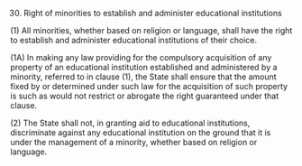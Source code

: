 30. Right of minorities to establish and administer educational institutions

(1) All minorities, whether based on religion or language, shall have the right to establish and administer educational institutions of their choice.

(1A) In making any law providing for the compulsory acquisition of any property of an educational institution established and administered by a minority, referred to in clause (1), the State shall ensure that the amount fixed by or determined under such law for the acquisition of such property is such as would not restrict or abrogate the right guaranteed under that clause.

(2) The State shall not, in granting aid to educational institutions, discriminate against any educational institution on the ground that it is under the management of a minority, whether based on religion or language.


